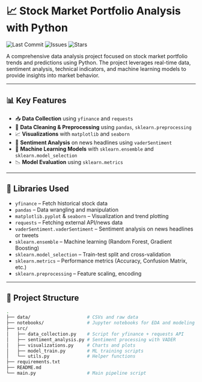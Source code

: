 # 📈 Stock Market Portfolio Analysis with Python

![Last Commit](https://img.shields.io/github/last-commit/DivyangSingh0000/Stock-Market-Portfolio)
![Issues](https://img.shields.io/github/issues/DivyangSingh0000/Stock-Market-Portfolio)
![Stars](https://img.shields.io/github/stars/DivyangSingh0000/Stock-Market-Portfolio?style=social)

A comprehensive data analysis project focused on stock market portfolio trends and predictions using Python. The project leverages real-time data, sentiment analysis, technical indicators, and machine learning models to provide insights into market behavior.

---

## 📊 Key Features

- 📥 **Data Collection** using `yfinance` and `requests`
- 🧼 **Data Cleaning & Preprocessing** using `pandas`, `sklearn.preprocessing`
- 📈 **Visualizations** with `matplotlib` and `seaborn`
- 💬 **Sentiment Analysis** on news headlines using `vaderSentiment`
- 🧠 **Machine Learning Models** with `sklearn.ensemble` and `sklearn.model_selection`
- 📉 **Model Evaluation** using `sklearn.metrics`

---

## 🧪 Libraries Used

- `yfinance` – Fetch historical stock data
- `pandas` – Data wrangling and manipulation
- `matplotlib.pyplot` & `seaborn` – Visualization and trend plotting
- `requests` – Fetching external API/news data
- `vaderSentiment.vaderSentiment` – Sentiment analysis on news headlines or tweets
- `sklearn.ensemble` – Machine learning (Random Forest, Gradient Boosting)
- `sklearn.model_selection` – Train-test split and cross-validation
- `sklearn.metrics` – Performance metrics (Accuracy, Confusion Matrix, etc.)
- `sklearn.preprocessing` – Feature scaling, encoding

---

## 📁 Project Structure

```bash
.
├── data/                     # CSVs and raw data
├── notebooks/                # Jupyter notebooks for EDA and modeling
├── src/
│   ├── data_collection.py    # Script for yfinance + requests API
│   ├── sentiment_analysis.py # Sentiment processing with VADER
│   ├── visualizations.py     # Charts and plots
│   ├── model_train.py        # ML training scripts
│   └── utils.py              # Helper functions
├── requirements.txt
├── README.md
└── main.py                   # Main pipeline script
